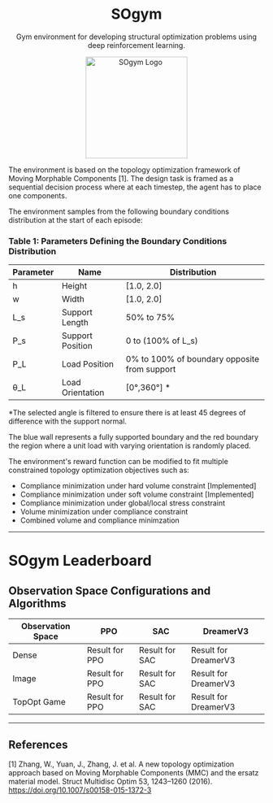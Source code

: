 <h1 align="center">SOgym</h1>
<p align="center">
  Gym environment for developing structural optimization problems using deep reinforcement learning.
</p>
<p align="center">
  <img src="https://raw.githubusercontent.com/ThomasRochefortB/sogym_v2/alternative/docs/SOGYM_LOGO.png?token=GHSAT0AAAAAACRL6NQKA4ESORH7WSD22RDGZRHZR2A" alt="SOgym Logo" width="200"/>
</p>

The environment is based on the topology optimization framework of Moving Morphable Components [1]. The design task is framed as a sequential decision process where at each timestep, the agent has to place one components.

The environment samples from the following boundary conditions distribution at the start of each episode:
### Table 1: Parameters Defining the Boundary Conditions Distribution

| Parameter | Name            | Distribution                      |
|-----------|-----------------|-----------------------------------|
| h         | Height          | [1.0, 2.0]                        |
| w         | Width           | [1.0, 2.0]                        |
| L_s       | Support Length  | 50% to 75%                        |
| P_s       | Support Position| 0 to (100% of L_s)                |
| P_L       | Load Position   | 0% to 100% of boundary opposite from support |
| θ_L       | Load Orientation| [0°,360°] *                       |

*The selected angle is filtered to ensure there is at least 45 degrees of difference with the support normal.


The blue wall represents a fully supported boundary and the red boundary the region where a unit load with varying orientation is randomly placed.

The environment's reward function can be modified to fit multiple constrained topology optimization objectives such as:

* Compliance minimization under hard volume constraint [Implemented]
* Compliance minimization under soft volume constraint [Implemented]
* Compliance minimization under global/local stress constraint
* Volume minimization under compliance constraint
* Combined volume and compliance minimzation



---
# SOgym Leaderboard

## Observation Space Configurations and Algorithms

| Observation Space | PPO           | SAC           | DreamerV3     |
|-------------------|---------------|---------------|---------------|
| Dense             | Result for PPO| Result for SAC| Result for DreamerV3|
| Image             | Result for PPO| Result for SAC| Result for DreamerV3|
| TopOpt Game       | Result for PPO| Result for SAC| Result for DreamerV3|



---
## References
[1] Zhang, W., Yuan, J., Zhang, J. et al. A new topology optimization approach based on Moving Morphable Components (MMC) and the ersatz material model. Struct Multidisc Optim 53, 1243–1260 (2016). https://doi.org/10.1007/s00158-015-1372-3
